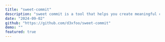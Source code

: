 ```yaml
---
title: "sweet-commit"
description: "sweet commit is a tool that helps you create meaningful commit messages, following the Conventional Commits specification, by providing an interactive prompt to guide you through the process."
date: "2024-09-02"
github: "https://github.com/d3xfoo/sweet-commit"
demo: ""
featured: true
---
```


